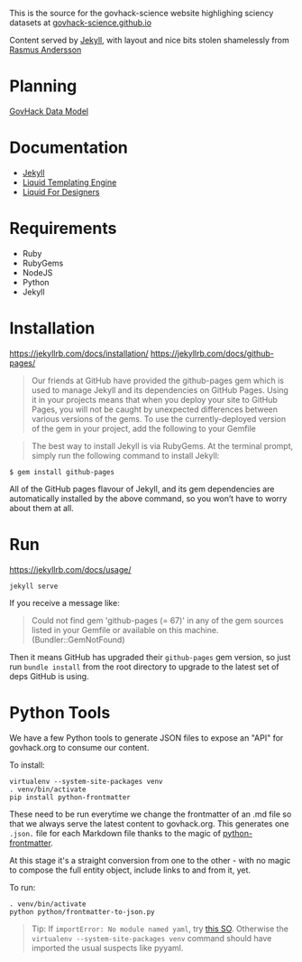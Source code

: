 This is the source for the govhack-science website highlighing sciency datasets at [govhack-science.github.io](http://govhack-science.github.io)

Content served by [Jekyll](http://jekyllrb.com/docs/), with layout and nice bits stolen shamelessly from [Rasmus Andersson](https://github.com/rsms/rsms.github.com)



# Planning
[GovHack Data Model](https://www.lucidchart.com/documents/edit/d36186be-0c77-4e89-a735-6022a716566a)


# Documentation
- [Jekyll](https://jekyllrb.com/docs/github-pages/)
- [Liquid Templating Engine](https://shopify.github.io/liquid/)
- [Liquid For Designers](https://github.com/Shopify/liquid/wiki/Liquid-for-Designers)


# Requirements
- Ruby
- RubyGems
- NodeJS
- Python
- Jekyll

# Installation
https://jekyllrb.com/docs/installation/
https://jekyllrb.com/docs/github-pages/

> Our friends at GitHub have provided the github-pages gem which is used to manage Jekyll and its dependencies on GitHub Pages. Using it in your projects means that when you deploy your site to GitHub Pages, you will not be caught by unexpected differences between various versions of the gems. To use the currently-deployed version of the gem in your project, add the following to your Gemfile

> The best way to install Jekyll is via RubyGems. At the terminal prompt, simply run the following command to install Jekyll:

`$ gem install github-pages`

All of the GitHub pages flavour of Jekyll, and its gem dependencies are automatically installed by the above command, so you won’t have to worry about them at all.


# Run
https://jekyllrb.com/docs/usage/

`jekyll serve`

If you receive a message like:

> Could not find gem 'github-pages (= 67)' in any of the gem sources listed in your Gemfile or available on this machine. (Bundler::GemNotFound)

Then it means GitHub has upgraded their `github-pages` gem version, so just run `bundle install` from the root directory to upgrade to the latest set of deps GitHub is using.

# Python Tools
We have a few Python tools to generate JSON files to expose an "API" for govhack.org to consume our content.

To install:
```
virtualenv --system-site-packages venv
. venv/bin/activate
pip install python-frontmatter
```

These need to be run everytime we change the frontmatter of an .md file so that we always serve the latest content to govhack.org. This generates one `.json.` file for each Markdown file thanks to the magic of [python-frontmatter](https://pypi.python.org/pypi/python-frontmatter/0.2.1).

At this stage it's a straight conversion from one to the other - with no magic to compose the full entity object, include links to and from it, yet. 

To run:
```
. venv/bin/activate
python python/frontmatter-to-json.py
```

> Tip: If `importError: No module named yaml`, try [this SO](http://stackoverflow.com/questions/1909025/import-error-with-virtualenv). Otherwise the `virtualenv --system-site-packages venv` command should have imported the usual suspects like pyyaml.
